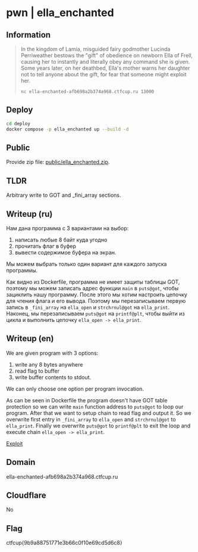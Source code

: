 # pwn | ella_enchanted

## Information

> In the kingdom of Lamia, misguided fairy godmother Lucinda Perriweather bestows the "gift" of obedience on newborn Ella of Frell, causing her to instantly and literally obey any command she is given. Some years later, on her deathbed, Ella's mother warns her daughter not to tell anyone about the gift, for fear that someone might exploit her.
> 
> `nc ella-enchanted-afb698a2b374a968.ctfcup.ru 13000`

## Deploy

```sh
cd deploy
docker compose -p ella_enchanted up --build -d
```

## Public

Provide zip file: [public/ella_enchanted.zip](public/ella_enchanted.zip).

## TLDR

Arbitrary write to GOT and _fini_array sections.

## Writeup (ru)

Нам дана программа с 3 вариантами на выбор:
1) написать любые 8 байт куда угодно
2) прочитать флаг в буфер
3) вывести содержимое буфера на экран.

Мы можем выбрать только один вариант для каждого запуска программы.

Как видно из Dockerfile, программа не имеет защиты таблицы GOT, поэтому мы можем записать адрес функции `main` в `puts@got`, чтобы зациклить нашу программу. После этого мы хотим настроить цепочку для чтения флага и его вывода. Поэтому мы перезаписываем первую запись в `_fini_array` на `ella_open` и `strchrnul@got` на `ella_print`. Наконец, мы перезаписываем `puts@got` на `printf@plt`, чтобы выйти из цикла и выполнить цепочку `ella_open -> ella_print`.

## Writeup (en)

We are given program with 3 options:
1) write any 8 bytes anywhere
2) read flag to buffer
3) write buffer contents to stdout.

We can only choose one option per program invocation.

As can be seen in Dockerfile the program doesn't have GOT table protection so we can write `main` function address to `puts@got` to loop our program.
After that we want to setup chain to read flag and output it. So we overwrite first entry in `_fini_array` to `ella_open` and `strchrnul@got` to `ella_print`. Finally we overwrite `puts@got` to `printf@plt` to exit the loop and execute chain `ella_open -> ella_print`.

[Exploit](solve/sploit.py)

## Domain

ella-enchanted-afb698a2b374a968.ctfcup.ru

## Cloudflare

No

## Flag

ctfcup{9b9a88751771e3b66c0f10e69cd5d6c8}
